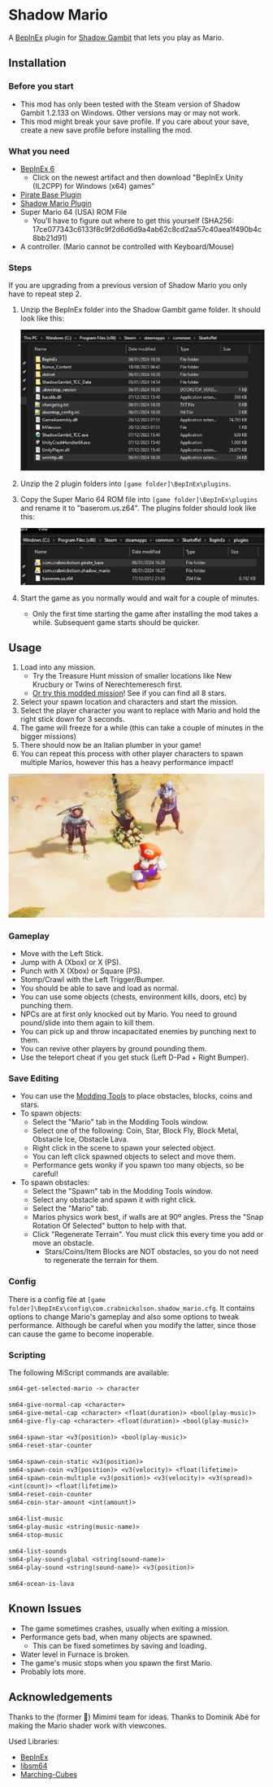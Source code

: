 ﻿# Shadow Mario

A [BepInEx](https://github.com/BepInEx/BepInEx) plugin for [Shadow Gambit](https://store.steampowered.com/app/1545560/Shadow_Gambit_The_Cursed_Crew/) that lets you play as Mario.

## Installation

### Before you start
- This mod has only been tested with the Steam version of Shadow Gambit 1.2.133 on Windows. Other versions may or may not work.
- This mod might break your save profile. If you care about your save, create a new save profile before installing the mod.

### What you need
- [BepInEx 6](https://builds.bepinex.dev/projects/bepinex_be)
	- Click on the newest artifact and then download "BepInEx Unity (IL2CPP) for Windows (x64) games"
- [Pirate Base Plugin](https://github.com/CrabNickolson/pirate_base_plugin/releases/latest)
- [Shadow Mario Plugin](https://github.com/CrabNickolson/shadow_mario_plugin/releases/latest)
- Super Mario 64 (USA) ROM File
	- You'll have to figure out where to get this yourself (SHA256: 17ce077343c6133f8c9f2d6d6d9a4ab62c8cd2aa57c40aea1f490b4c8bb21d91)
- A controller. (Mario cannot be controlled with Keyboard/Mouse)

### Steps
If you are upgrading from a previous version of Shadow Mario you only have to repeat step 2.

1. Unzip the BepInEx folder into the Shadow Gambit game folder. It should look like this:
	
	![Game Folder Structure](docs/game_folder_structure.png)

2. Unzip the 2 plugin folders into `[game folder]\BepInEx\plugins`.
3. Copy the Super Mario 64 ROM file into `[game folder]\BepInEx\plugins` and rename it to "baserom.us.z64". The plugins folder should look like this:
	
	![Plugin Folder Structure](docs/plugin_folder_structure.png)

4. Start the game as you normally would and wait for a couple of minutes.
	- Only the first time starting the game after installing the mod takes a while. Subsequent game starts should be quicker.

## Usage
1. Load into any mission.
	- Try the Treasure Hunt mission of smaller locations like New Krucbury or Twins of Nerechtemeresch first.
	- [Or try this modded mission](https://drive.google.com/file/d/1Ww4mW_ECqblWEcSKJ6x6qo7LQKwZlDkk/view?usp=sharing)! See if you can find all 8 stars.
2. Select your spawn location and characters and start the mission.
3. Select the player character you want to replace with Mario and hold the right stick down for 3 seconds.
4. The game will freeze for a while (this can take a couple of minutes in the bigger missions)
5. There should now be an Italian plumber in your game!
6. You can repeat this process with other player characters to spawn multiple Marios, however this has a heavy performance impact!

 ![Installation Demonstration](docs/installation_demonstration.png)

### Gameplay
- Move with the Left Stick.
- Jump with A (Xbox) or X (PS).
- Punch with X (Xbox) or Square (PS).
- Stomp/Crawl with the Left Trigger/Bumper.
- You should be able to save and load as normal.
- You can use some objects (chests, environment kills, doors, etc) by punching them.
- NPCs are at first only knocked out by Mario. You need to ground pound/slide into them again to kill them.
- You can pick up and throw incapacitated enemies by punching next to them.
- You can revive other players by ground pounding them.
- Use the teleport cheat if you get stuck (Left D-Pad + Right Bumper).

### Save Editing
- You can use the [Modding Tools](https://mod.io/g/shadow-gambit/r/getting-started) to place obstacles, blocks, coins and stars.
- To spawn objects:
	- Select the "Mario" tab in the Modding Tools window.
	- Select one of the following: Coin, Star, Block Fly, Block Metal, Obstacle Ice, Obstacle Lava.
	- Right click in the scene to spawn your selected object.
	- You can left click spawned objects to select and move them.
	- Performance gets wonky if you spawn too many objects, so be careful!
- To spawn obstacles:
	- Select the "Spawn" tab in the Modding Tools window.
	- Select any obstacle and spawn it with right click.
	- Select the "Mario" tab.
	- Marios physics work best, if walls are at 90º angles. Press the "Snap Rotation Of Selected" button to help with that.
	- Click "Regenerate Terrain". You must click this every time you add or move an obstacle.
		- Stars/Coins/Item Blocks are NOT obstacles, so you do not need to regenerate the terrain for them.

### Config
There is a config file at `[game folder]\BepInEx\config\com.crabnickolson.shadow_mario.cfg`. It contains options to change Mario's gameplay and also some options to tweak performance. Although be careful when you modify the latter, since those can cause the game to become inoperable.

### Scripting
The following MiScript commands are available:
```
sm64-get-selected-mario -> character

sm64-give-normal-cap <character>
sm64-give-metal-cap <character> <float(duration)> <bool(play-music)>
sm64-give-fly-cap <character> <float(duration)> <bool(play-music)>

sm64-spawn-star <v3(position)> <bool(play-music)>
sm64-reset-star-counter

sm64-spawn-coin-static <v3(position)>
sm64-spawn-coin <v3(position)> <v3(velocity)> <float(lifetime)>
sm64-spawn-coin-multiple <v3(position)> <v3(velocity)> <v3(spread)> <int(count)> <float(lifetime)>
sm64-reset-coin-counter
sm64-coin-star-amount <int(amount)>

sm64-list-music
sm64-play-music <string(music-name)>
sm64-stop-music

sm64-list-sounds
sm64-play-sound-global <string(sound-name)>
sm64-play-sound <string(sound-name)> <v3(position)>

sm64-ocean-is-lava
```

## Known Issues
- The game sometimes crashes, usually when exiting a mission.
- Performance gets bad, when many objects are spawned.
	- This can be fixed sometimes by saving and loading.
- Water level in Furnace is broken.
- The game's music stops when you spawn the first Mario.
- Probably lots more.

## Acknowledgements
Thanks to the (former 🥲) Mimimi team for ideas. Thanks to Dominik Abé for making the Mario shader work with viewcones.

Used Libraries:
- [BepInEx](https://github.com/BepInEx/BepInEx)
- [libsm64](https://github.com/libsm64/libsm64)
- [Marching-Cubes](https://github.com/Scrawk/Marching-Cubes)
